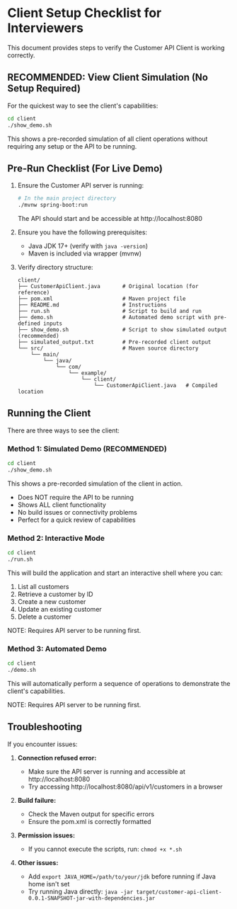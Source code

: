 # Client Setup Checklist for Interviewers

This document provides steps to verify the Customer API Client is working correctly.

## RECOMMENDED: View Client Simulation (No Setup Required)

For the quickest way to see the client's capabilities:

```bash
cd client
./show_demo.sh
```

This shows a pre-recorded simulation of all client operations without requiring any setup or the API to be running.

## Pre-Run Checklist (For Live Demo)

1. Ensure the Customer API server is running:
   ```bash
   # In the main project directory
   ./mvnw spring-boot:run
   ```
   
   The API should start and be accessible at http://localhost:8080

2. Ensure you have the following prerequisites:
   - Java JDK 17+ (verify with `java -version`)
   - Maven is included via wrapper (mvnw)

3. Verify directory structure:
   ```
   client/
   ├── CustomerApiClient.java       # Original location (for reference)
   ├── pom.xml                      # Maven project file
   ├── README.md                    # Instructions
   ├── run.sh                       # Script to build and run
   ├── demo.sh                      # Automated demo script with pre-defined inputs
   ├── show_demo.sh                 # Script to show simulated output (recommended)
   ├── simulated_output.txt         # Pre-recorded client output
   └── src/                         # Maven source directory
       └── main/
           └── java/
               └── com/
                   └── example/
                       └── client/
                           └── CustomerApiClient.java   # Compiled location
   ```

## Running the Client

There are three ways to see the client:

### Method 1: Simulated Demo (RECOMMENDED)

```bash
cd client
./show_demo.sh
```

This shows a pre-recorded simulation of the client in action. 
* Does NOT require the API to be running
* Shows ALL client functionality
* No build issues or connectivity problems
* Perfect for a quick review of capabilities

### Method 2: Interactive Mode

```bash
cd client
./run.sh
```

This will build the application and start an interactive shell where you can:
1. List all customers
2. Retrieve a customer by ID
3. Create a new customer
4. Update an existing customer
5. Delete a customer

NOTE: Requires API server to be running first.

### Method 3: Automated Demo

```bash
cd client
./demo.sh
```

This will automatically perform a sequence of operations to demonstrate the client's capabilities.

NOTE: Requires API server to be running first.

## Troubleshooting

If you encounter issues:

1. **Connection refused error:**
   - Make sure the API server is running and accessible at http://localhost:8080
   - Try accessing http://localhost:8080/api/v1/customers in a browser

2. **Build failure:**
   - Check the Maven output for specific errors
   - Ensure the pom.xml is correctly formatted

3. **Permission issues:**
   - If you cannot execute the scripts, run: `chmod +x *.sh`
   
4. **Other issues:**
   - Add `export JAVA_HOME=/path/to/your/jdk` before running if Java home isn't set
   - Try running Java directly: `java -jar target/customer-api-client-0.0.1-SNAPSHOT-jar-with-dependencies.jar`
